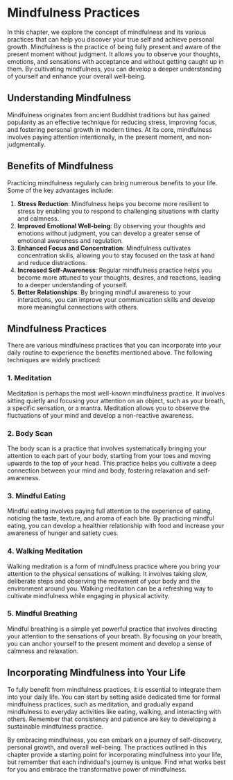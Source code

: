 Mindfulness Practices
================================

In this chapter, we explore the concept of mindfulness and its various practices that can help you discover your true self and achieve personal growth. Mindfulness is the practice of being fully present and aware of the present moment without judgment. It allows you to observe your thoughts, emotions, and sensations with acceptance and without getting caught up in them. By cultivating mindfulness, you can develop a deeper understanding of yourself and enhance your overall well-being.

Understanding Mindfulness
-------------------------

Mindfulness originates from ancient Buddhist traditions but has gained popularity as an effective technique for reducing stress, improving focus, and fostering personal growth in modern times. At its core, mindfulness involves paying attention intentionally, in the present moment, and non-judgmentally.

Benefits of Mindfulness
-----------------------

Practicing mindfulness regularly can bring numerous benefits to your life. Some of the key advantages include:

1. **Stress Reduction**: Mindfulness helps you become more resilient to stress by enabling you to respond to challenging situations with clarity and calmness.
2. **Improved Emotional Well-being**: By observing your thoughts and emotions without judgment, you can develop a greater sense of emotional awareness and regulation.
3. **Enhanced Focus and Concentration**: Mindfulness cultivates concentration skills, allowing you to stay focused on the task at hand and reduce distractions.
4. **Increased Self-Awareness**: Regular mindfulness practice helps you become more attuned to your thoughts, desires, and reactions, leading to a deeper understanding of yourself.
5. **Better Relationships**: By bringing mindful awareness to your interactions, you can improve your communication skills and develop more meaningful connections with others.

Mindfulness Practices
---------------------

There are various mindfulness practices that you can incorporate into your daily routine to experience the benefits mentioned above. The following techniques are widely practiced:

### 1. Meditation

Meditation is perhaps the most well-known mindfulness practice. It involves sitting quietly and focusing your attention on an object, such as your breath, a specific sensation, or a mantra. Meditation allows you to observe the fluctuations of your mind and develop a non-reactive awareness.

### 2. Body Scan

The body scan is a practice that involves systematically bringing your attention to each part of your body, starting from your toes and moving upwards to the top of your head. This practice helps you cultivate a deep connection between your mind and body, fostering relaxation and self-awareness.

### 3. Mindful Eating

Mindful eating involves paying full attention to the experience of eating, noticing the taste, texture, and aroma of each bite. By practicing mindful eating, you can develop a healthier relationship with food and increase your awareness of hunger and satiety cues.

### 4. Walking Meditation

Walking meditation is a form of mindfulness practice where you bring your attention to the physical sensations of walking. It involves taking slow, deliberate steps and observing the movement of your body and the environment around you. Walking meditation can be a refreshing way to cultivate mindfulness while engaging in physical activity.

### 5. Mindful Breathing

Mindful breathing is a simple yet powerful practice that involves directing your attention to the sensations of your breath. By focusing on your breath, you can anchor yourself to the present moment and develop a sense of calmness and relaxation.

Incorporating Mindfulness into Your Life
----------------------------------------

To fully benefit from mindfulness practices, it is essential to integrate them into your daily life. You can start by setting aside dedicated time for formal mindfulness practices, such as meditation, and gradually expand mindfulness to everyday activities like eating, walking, and interacting with others. Remember that consistency and patience are key to developing a sustainable mindfulness practice.

By embracing mindfulness, you can embark on a journey of self-discovery, personal growth, and overall well-being. The practices outlined in this chapter provide a starting point for incorporating mindfulness into your life, but remember that each individual's journey is unique. Find what works best for you and embrace the transformative power of mindfulness.
